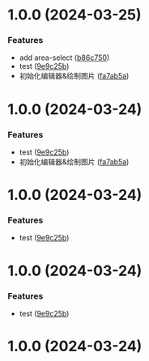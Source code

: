 # 1.0.0 (2024-03-25)

### Features

- add area-select ([b86c750](https://github.com/Inchill/trim/commit/b86c75026d99d348dc26756540efd6786ae0db6c))
- test ([9e9c25b](https://github.com/Inchill/trim/commit/9e9c25b7ee925ec8f1549fd7383281bd013983f4))
- 初始化编辑器&绘制图片 ([fa7ab5a](https://github.com/Inchill/trim/commit/fa7ab5a3ec93b286b6b4badcbd7ab8d8f1779e27))

# 1.0.0 (2024-03-24)

### Features

- test ([9e9c25b](https://github.com/Inchill/trim/commit/9e9c25b7ee925ec8f1549fd7383281bd013983f4))
- 初始化编辑器&绘制图片 ([fa7ab5a](https://github.com/Inchill/trim/commit/fa7ab5a3ec93b286b6b4badcbd7ab8d8f1779e27))

# 1.0.0 (2024-03-24)

### Features

- test ([9e9c25b](https://github.com/Inchill/trim/commit/9e9c25b7ee925ec8f1549fd7383281bd013983f4))

# 1.0.0 (2024-03-24)

### Features

- test ([9e9c25b](https://github.com/Inchill/trim/commit/9e9c25b7ee925ec8f1549fd7383281bd013983f4))

# 1.0.0 (2024-03-24)
